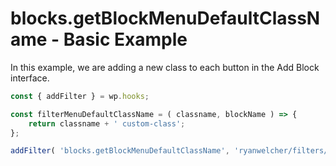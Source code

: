 # blocks.getBlockMenuDefaultClassName - Basic Example

In this example, we are adding a new class to each button in the Add Block interface.

```js
const { addFilter } = wp.hooks;

const filterMenuDefaultClassName = ( classname, blockName ) => {
	return classname + ' custom-class';
};

addFilter( 'blocks.getBlockMenuDefaultClassName', 'ryanwelcher/filters/getBlockMenuDefaultClassName/basic', filterMenuDefaultClassName );
```
